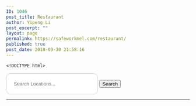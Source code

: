 ```yaml
---
ID: 1046
post_title: Restaurant
author: Yipeng Li
post_excerpt: ""
layout: page
permalink: https://safeworkmel.com/restaurant/
published: true
post_date: 2018-09-30 21:58:16
---
```


	<!DOCTYPE html>
<html lang="en">
<head>
    <style>
    input[type=text], select, textarea {
         width: 50%;
         padding: 20px;
         border: 1px solid #ccc;
         border-radius: 12px;
         resize: vertical;
    }
    .button {
         background-color: #008CBA;
         border: none;
         color: white;
         padding: 11px;
         text-align: center;
         text-decoration: none;
         display: inline-block;
         font-size: 16px;
         margin: 4px 2px;
         cursor: pointer;
}
        .button1 {border-radius: 12px; width: 150px;}
    </style>
    <meta charset="UTF-8">
    <meta name="viewport" content="width=device-width, initial-scale=1.0">
    <meta http-equiv="X-UA-Compatible" content="ie=edge">
    <!--https://code.jquery.com/jquery-3.3.1.js
https://code.jquery.com/jquery-3.3.1.min.js -->
    <title>Near Restaurant</title>
    <link rel="stylesheet" href="https://fonts.googleapis.com/css?family=Open+Sans:300,400"><!-- Google web font "Open Sans" -->
<!--
    <link rel="stylesheet" href="css/bootstrap.min.css">
	<link rel="stylesheet" href="css/jquery-ui.css">
-->
    <!-- Main CSS -->
	<!-- google map -->
	 <!--AIzaSyCHiPcn5TOQcCIGX8M6S68YBMKiLZP5emk-->
              <!-- AIzaSyBREuFDLAYSrxjj69koGsHLX_VejDMKWuE -->
    <!-- script src="js/templatemo-script.js"></script -->
</head>
<body>
	    <!-- Banner -->
		<!---->
  <!--          -->
  <!--              <header>-->
  <!--                  -->
  <!--                  <h1>Food and Drinks Around You</h1>-->
  <!--              </header>-->
  <!--          -->
  <!--      -->
					<!--form action="#contact" method="post"-->
                            <input type="text" id="localtion" name="localtion" placeholder="Search Locations..." required/>
                       <!---->
<!---->
                            <button type="submit" onclick="codeAddress()">Search</button>
                    <!---->
					<!--/form-->
        <hr>
        <!-- Footer -->
        <!--<footer>-->
        <!--    -->
        <!--        <p>Copyright &copy;-->
        <!--            2018 T-Watch Ltd.  | Designer: <a href="">Yipeng Li</a> -->
        <!--        </p>-->
        <!--    -->
        <!--</footer>-->
    <!-- .container -->
</body>
</html>